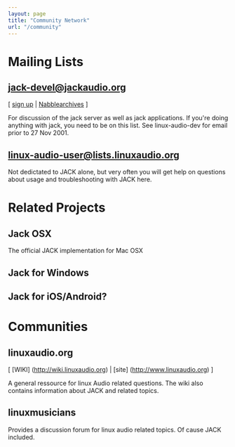 ```yaml
---
layout: page
title: "Community Network"
url: "/community"
---
```


# Mailing Lists

## jack-devel@jackaudio.org
[ [sign up](http://lists.jackaudio.org/listinfo.cgi/jack-devel-jackaudio.org) |
[Nabblearchives](http://jack-audio.10948.n7.nabble.com/Jackit-f3.html) ]

For discussion of the jack server as well as jack applications. If you're
doing anything with jack, you need to be on this list. See linux-audio-dev for
email prior to 27 Nov 2001.

## linux-audio-user@lists.linuxaudio.org
Not dedictated to JACK alone, but very often you will get help on questions about
usage and troubleshooting with JACK here.

# Related Projects

## Jack OSX
The official JACK implementation for Mac OSX

## Jack for Windows

## Jack for iOS/Android?

# Communities

## linuxaudio.org
[ [WIKI] (http://wiki.linuxaudio.org) |
[site] (http://www.linuxaudio.org) ]

A general ressource for linux Audio related questions. The wiki also contains
information about JACK and related topics.

## linuxmusicians
Provides a discussion forum for linux audio related topics. Of cause JACK
included.
